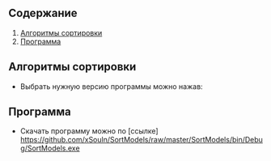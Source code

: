 ## Содержание
1. [Алгоритмы сортировки](#алгоритмы_сортировки)
2. [Программа](#программа)

## Алгоритмы сортировки
- Выбрать нужную версию программы можно нажав:

## Программа
- Скачать программу можно по [ссылке] https://github.com/xSouln/SortModels/raw/master/SortModels/bin/Debug/SortModels.exe
